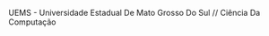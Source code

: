UEMS - Universidade Estadual De Mato Grosso Do Sul //
Ciência Da Computação


<!---
Peridoritoz/Peridoritoz is a ✨ special ✨ repository because its `README.md` (this file) appears on your GitHub profile.
You can click the Preview link to take a look at your changes.
--->
